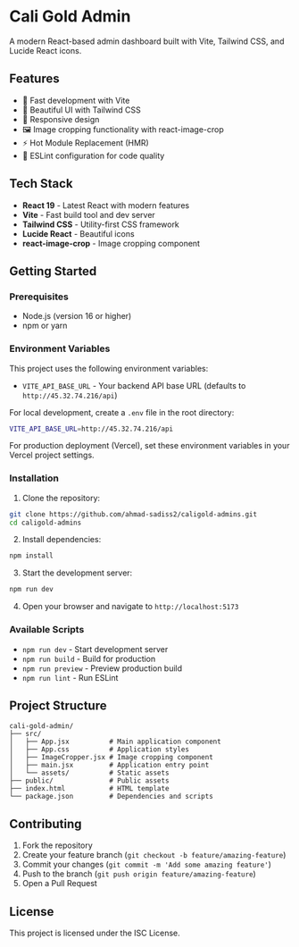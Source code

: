 # Cali Gold Admin

A modern React-based admin dashboard built with Vite, Tailwind CSS, and Lucide React icons.

## Features

- 🚀 Fast development with Vite
- 🎨 Beautiful UI with Tailwind CSS
- 📱 Responsive design
- 🖼️ Image cropping functionality with react-image-crop
- ⚡ Hot Module Replacement (HMR)
- 🔧 ESLint configuration for code quality

## Tech Stack

- **React 19** - Latest React with modern features
- **Vite** - Fast build tool and dev server
- **Tailwind CSS** - Utility-first CSS framework
- **Lucide React** - Beautiful icons
- **react-image-crop** - Image cropping component

## Getting Started

### Prerequisites

- Node.js (version 16 or higher)
- npm or yarn

### Environment Variables

This project uses the following environment variables:

- `VITE_API_BASE_URL` - Your backend API base URL (defaults to `http://45.32.74.216/api`)

For local development, create a `.env` file in the root directory:
```bash
VITE_API_BASE_URL=http://45.32.74.216/api
```

For production deployment (Vercel), set these environment variables in your Vercel project settings.

### Installation

1. Clone the repository:
```bash
git clone https://github.com/ahmad-sadiss2/caligold-admins.git
cd caligold-admins
```

2. Install dependencies:
```bash
npm install
```

3. Start the development server:
```bash
npm run dev
```

4. Open your browser and navigate to `http://localhost:5173`

### Available Scripts

- `npm run dev` - Start development server
- `npm run build` - Build for production
- `npm run preview` - Preview production build
- `npm run lint` - Run ESLint

## Project Structure

```
cali-gold-admin/
├── src/
│   ├── App.jsx          # Main application component
│   ├── App.css          # Application styles
│   ├── ImageCropper.jsx # Image cropping component
│   ├── main.jsx         # Application entry point
│   └── assets/          # Static assets
├── public/              # Public assets
├── index.html           # HTML template
└── package.json         # Dependencies and scripts
```

## Contributing

1. Fork the repository
2. Create your feature branch (`git checkout -b feature/amazing-feature`)
3. Commit your changes (`git commit -m 'Add some amazing feature'`)
4. Push to the branch (`git push origin feature/amazing-feature`)
5. Open a Pull Request

## License

This project is licensed under the ISC License.

